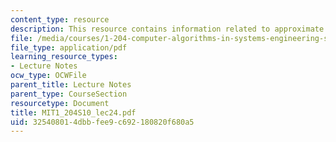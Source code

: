 ```yaml
---
content_type: resource
description: This resource contains information related to approximate queuing analysis.
file: /media/courses/1-204-computer-algorithms-in-systems-engineering-spring-2010/325408014dbbfee9c692180820f680a5_MIT1_204S10_lec24.pdf
file_type: application/pdf
learning_resource_types:
- Lecture Notes
ocw_type: OCWFile
parent_title: Lecture Notes
parent_type: CourseSection
resourcetype: Document
title: MIT1_204S10_lec24.pdf
uid: 32540801-4dbb-fee9-c692-180820f680a5
---
```

